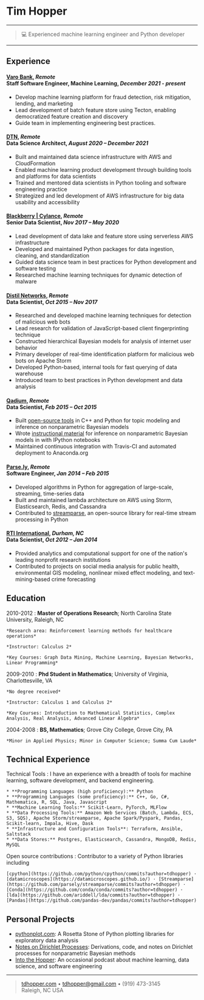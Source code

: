 Tim Hopper
============

----

> 💻 Experienced machine learning engineer and Python developer

----

Experience
----------

#### [Varo Bank](https://www.varomoney.com/), *Remote* <br>Staff Software Engineer, Machine Learning, *December 2021 - present*

* Develop machine learning platform for fraud detection, risk mitigation, lending, and marketing
* Lead development of batch feature store using Tecton, enabling democratized feature creation and discovery
* Guide team in implementing engineering best practices.

#### [DTN](https://dtn.com), *Remote* <br>Data Science Architect, *August 2020 – December 2021*

* Built and maintained data science infrastructure with AWS and CloudFormation
* Enabled machine learning product development through building tools and platforms for data scientists
* Trained and mentored data scientists in Python tooling and software engineering practice
* Strategized and led development of AWS infrastructure for big data usability and accessibility 

#### [Blackberry | Cylance](http://www.cylance.com/), *Remote* <br>Senior Data Scientist, *Nov 2017 – May 2020*

* Lead development of data lake and feature store using serverless AWS infrastructure
* Developed and maintained Python packages for data ingestion, cleaning, and standardization
* Guided data science team in best practices for Python development and software testing
* Researched machine learning techniques for dynamic detection of malware


#### [Distil Networks](http://www.distilnetworks.com/), *Remote* <br>Data Scientist, *Oct 2015 – Nov 2017*

* Researched and developed machine learning techniques for detection of malicious web bots
* Lead research for validation of JavaScript-based client fingerprinting technique
* Constructed hierarchical Bayesian models for analysis of internet user behavior
* Primary developer of real-time identification platform for malicious web bots on Apache Storm
* Developed Python-based, internal tools for fast querying of data warehouse
* Introduced team to best practices in Python development and data analysis

#### [Qadium](https://qadium.com/), *Remote* <br>Data Scientist, *Feb 2015 – Oct 2015*

* Built [open-source tools](https://github.com/datamicroscopes/lda) in C++ and Python for topic modeling and inference on nonparametric Bayesian models
* Wrote [instructional material](https://github.com/tdhopper/notes-on-dirichlet-processes/blob/master/README.md) for inference on nonparametric Bayesian models in with IPython notebooks
* Maintained continuous integration with Travis-CI and automated deployment to Anaconda.org

#### [Parse.ly](https://www.parsely.com/), *Remote* <br>Software Engineer, *Jan 2014 – Feb 2015*

* Developed algorithms in Python for aggregation of large-scale, streaming, time-series data
* Built and maintained lambda architecture on AWS using Storm, Elasticsearch, Redis, and Cassandra
* Contributed to [streamparse](https://github.com/parsely/streamparse), an open-source library for real-time stream processing in Python

#### [RTI International](http://www.rti.org/), *Durham, NC* <br>Data Scientist, *Oct 2012 – Jan 2014*

* Provided analytics and computational support for one of the nation's leading nonprofit research institutions
* Contributed to projects on social media analysis for public health, environmental GIS modeling, nonlinear mixed effect modeling, and text-mining-based crime forecasting

Education
---------

2010-2012
:   **Master of Operations Research**; North Carolina State University, Raleigh, NC

    *Research area: Reinforcement learning methods for healthcare operations*

    *Instructor: Calculus 2*

    *Key Courses: Graph Data Mining, Machine Learning, Bayesian Networks, Linear Programming*



2009-2010
:   **Phd Student in Mathematics**; University of Virginia, Charlottesville, VA

    *No degree received*

    *Instructor: Calculus 1 and Calculus 2*

    *Key Courses: Introduction to Mathematical Statistics, Complex Analysis, Real Analysis, Advanced Linear Algebra*


2004-2008
:   **BS, Mathematics**; Grove City College, Grove City, PA

    *Minor in Applied Physics; Minor in Computer Science; Summa Cum Laude*


Technical Experience
--------------------

Technical Tools
:   I have an experience with a breadth of tools for machine learning, software development, and backend engineering.

    * **Programming Languages (high proficiency):** Python
    * **Programming Languages (some proficiency):** C++, Go, C#, Mathematica, R, SQL, Java, Javascript
    * **Machine Learning Tools:** Scikit-Learn, PyTorch, MLFlow
    * **Data Processing Tools:** Amazon Web Services (Batch, Lambda, ECS, S3, SQS), Apache Storm/streamparse, Apache Spark/Pyspark, Pandas, Scikit-learn, Impala, Hive, Dask
    * **Infrastructure and Configuration Tools**: Terraform, Ansible, Saltstack
    * **Data Stores:** Postgres, Elasticsearch, Cassandra, MongoDB, Redis, MySQL

Open source contributions
:   Contributor to a variety of Python libraries including

    [cpython](https://github.com/python/cpython/commits?author=tdhopper) · [datamicroscopes](https://datamicroscopes.github.io/) · [Streamparse](https://github.com/parsely/streamparse/commits?author=tdhopper) · [Conda](https://github.com/conda/conda/commits?author=tdhopper) · [lda](https://github.com/ariddell/lda/commits?author=tdhopper) · [Pandas](https://github.com/pandas-dev/pandas/commits?author=tdhopper)


Personal Projects
-----------------


* [pythonplot.com](https://pythonplot.com): A Rosetta Stone of Python plotting libraries for exploratory data analysis
* [Notes on Dirichlet Processes](https://dp.tdhopper.com): Derivations, code, and notes on Dirichlet processes for nonparametric Bayesian methods
* [Into the Hopper](https://podcast.tdhopper.com/): An occasional podcast about machine learning, data science, and software engineering

----

> [tdhopper.com](https://tdhopper.com) • <tdhopper@gmail.com> • (919) 473-3145 \
> Raleigh, NC USA
